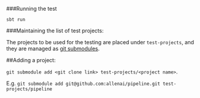 ###Running the test

`sbt run` 

###Maintaining the list of test projects:

The projects to be used for the testing are placed under `test-projects`, and they are managed as [git submodules](https://git-scm.com/docs/git-submodule).

##Adding a project:

`git submodule add <git clone link> test-projects/<project name>`. 

E.g. `git submodule add git@github.com:allenai/pipeline.git test-projects/pipeline`